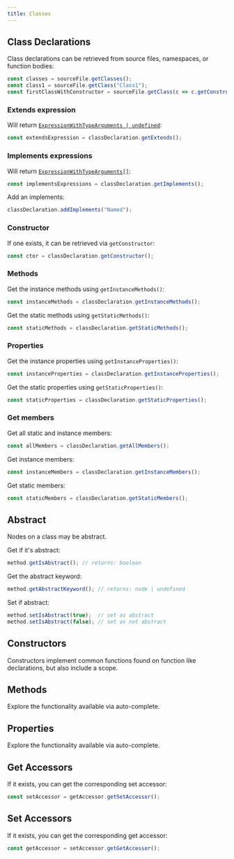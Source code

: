 ```yaml
---
title: Classes
---
```


## Class Declarations

Class declarations can be retrieved from source files, namespaces, or function bodies:

```typescript
const classes = sourceFile.getClasses();
const class1 = sourceFile.getClass("Class1");
const firstClassWithConstructor = sourceFile.getClass(c => c.getConstructor() !== undefined);
```

### Extends expression

Will return [`ExpressionWithTypeArguments | undefined`](expressions):

```typescript
const extendsExpression = classDeclaration.getExtends();
```

### Implements expressions

Will return [`ExpressionWithTypeArguments[]`](expressions):

```typescript
const implementsExpressions = classDeclaration.getImplements();
```

Add an implements:

```typescript
classDeclaration.addImplements("Named");
```

### Constructor

If one exists, it can be retrieved via `getConstructor`:

```typescript
const ctor = classDeclaration.getConstructor();
```

### Methods

Get the instance methods using `getInstanceMethods()`:

```typescript
const instanceMethods = classDeclaration.getInstanceMethods();
```

Get the static methods using `getStaticMethods()`:

```typescript
const staticMethods = classDeclaration.getStaticMethods();
```

### Properties

Get the instance properties using `getInstanceProperties()`:

```typescript
const instanceProperties = classDeclaration.getInstanceProperties();
```

Get the static properties using `getStaticProperties()`:

```typescript
const staticProperties = classDeclaration.getStaticProperties();
```

### Get members

Get all static and instance members:

```typescript
const allMembers = classDeclaration.getAllMembers();
```

Get instance members:

```typescript
const instanceMembers = classDeclaration.getInstanceMembers();
```

Get static members:

```typescript
const staticMembers = classDeclaration.getStaticMembers();
```

## Abstract

Nodes on a class may be abstract.

Get if it's abstract:

```typescript
method.getIsAbstract(); // returns: boolean
```

Get the abstract keyword:

```typescript
method.getAbstractKeyword(); // returns: node | undefined
```

Set if abstract:

```typescript
method.setIsAbstract(true);  // set as abstract
method.setIsAbstract(false); // set as not abstract
```

## Constructors

Constructors implement common functions found on function like declarations, but also include a scope.

## Methods

Explore the functionality available via auto-complete.

## Properties

Explore the functionality available via auto-complete.

## Get Accessors

If it exists, you can get the corresponding set accessor:

```typescript
const setAccessor = getAccessor.getSetAccessor();
```

## Set Accessors

If it exists, you can get the corresponding get accessor:

```typescript
const getAccessor = setAccessor.getGetAccessor();
```
